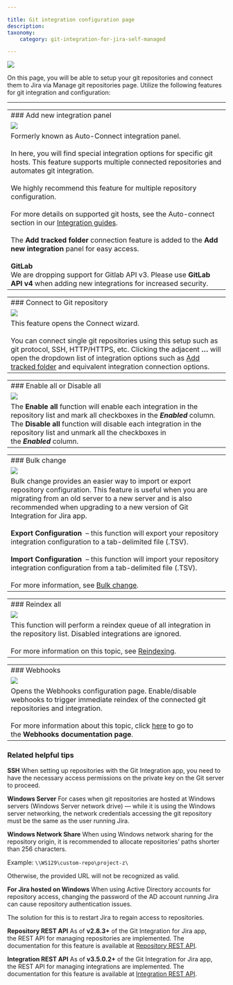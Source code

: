 ```yaml
---

title: Git integration configuration page
description:
taxonomy:
    category: git-integration-for-jira-self-managed

---
```

![](https://bigbrassband.atlassian.net/wiki/download/attachments/1930396951/gitserver-manage-git-repo-screen.png?version=1&modificationDate=1630642814252&cacheVersion=1&api=v2)

On this page, you will be able to setup your git repositories and connect them to Jira via Manage git repositories page. Utilize the following features for git integration and configuration:

* * *

|     |
| --- |
| ### Add new integration panel |
| ![](https://bigbrassband.atlassian.net/wiki/download/attachments/1930396951/gitserver-auto-connect-panel.png?version=1&modificationDate=1630642814741&cacheVersion=1&api=v2) |
| Formerly known as Auto-Connect integration panel.<br><br>In here, you will find special integration options for specific git hosts. This feature supports multiple connected repositories and automates git integration.<br><br>We highly recommend this feature for multiple repository configuration.<br><br>For more details on supported git hosts, see the Auto-connect section in our [Integration guides](/git-integration-for-jira-self-managed/Integration-Guides).<br><br>The **Add tracked folder** connection feature is added to the **Add new integration** panel for easy access.<br><br>**GitLab**  <br>We are dropping support for Gitlab API v3. Please use **GitLab API v4** when adding new integrations for increased security. |

|     |
| --- |
| ### Connect to Git repository |
| ![](https://bigbrassband.atlassian.net/wiki/download/attachments/1930396951/gitserver-connect-git-repo.png?version=1&modificationDate=1630642815446&cacheVersion=1&api=v2) |
| This feature opens the Connect wizard.<br><br>You can connect single git repositories using this setup such as git protocol, SSH, HTTP/HTTPS, etc. Clicking the adjacent **…** will open the dropdown list of integration options such as [Add tracked folder](/git-integration-for-jira-self-managed/Tracked-Folders) and equivalent integration connection options. |

|     |
| --- |
| ### Enable all or Disable all |
| ![](https://bigbrassband.atlassian.net/wiki/download/attachments/1930396951/gitserver-enable-disable-all.png?version=1&modificationDate=1630642815698&cacheVersion=1&api=v2) |
| The **Enable all** function will enable each integration in the repository list and mark all checkboxes in the _**Enabled**_ column. The **Disable all** function will disable each integration in the repository list and unmark all the checkboxes in the _**Enabled**_ column. |

|     |
| --- |
| ### Bulk change |
| ![](https://bigbrassband.atlassian.net/wiki/download/attachments/1930396951/gitserver-bulk-change.png?version=1&modificationDate=1630642815933&cacheVersion=1&api=v2) |
| Bulk change provides an easier way to import or export repository configuration. This feature is useful when you are migrating from an old server to a new server and is also recommended when upgrading to a new version of Git Integration for Jira app.<br><br>**Export Configuration**  – this function will export your repository integration configuration to a tab-delimited file (.TSV).<br><br>**Import Configuration**  – this function will import your repository integration configuration from a tab-delimited file (.TSV).<br><br>For more information, see [Bulk change](/git-integration-for-jira-self-managed/Bulk-change). |

|     |
| --- |
| ### Reindex all |
| ![](https://bigbrassband.atlassian.net/wiki/download/attachments/1930396951/gitserver-reindex-all.png?version=1&modificationDate=1630642816165&cacheVersion=1&api=v2) |
| This function will perform a reindex queue of all integration in the repository list. Disabled integrations are ignored.<br><br>For more information on this topic, see [Reindexing](/git-integration-for-jira-self-managed/Reindexing). |

|     |
| --- |
| ### Webhooks |
| ![](https://bigbrassband.atlassian.net/wiki/download/attachments/1930396951/gitserver-webhooks-sidebar.png?version=1&modificationDate=1630642817385&cacheVersion=1&api=v2) |
| Opens the Webhooks configuration page. Enable/disable webhooks to trigger immediate reindex of the connected git repositories and integration.<br><br>For more information about this topic, click [here](/git-integration-for-jira-self-managed/Integration-webhooks) to go to the **Webhooks documentation page**. |

### Related helpful tips

**SSH**
When setting up repositories with the Git Integration app, you need to have the necessary access permissions on the private key on the Git server to proceed.

**Windows Server**
For cases when git repositories are hosted at Windows servers (Windows Server network drive) — while it is using the Windows server networking, the network credentials accessing the git repository must be the same as the user running Jira.

**Windows Network Share**
When using Windows network sharing for the repository origin, it is recommended to allocate repositories’ paths shorter than 256 characters.

Example: `\\WS129\custom-repo\project-z\`

Otherwise, the provided URL will not be recognized as valid.

**For Jira hosted on Windows**
When using Active Directory accounts for repository access, changing the password of the AD account running Jira can cause repository authentication issues.

The solution for this is to restart Jira to regain access to repositories.

**Repository REST API**
As of **v2.8.3+** of the Git Integration for Jira app, the REST API for managing repositories are implemented. The documentation for this feature is available at [Repository REST API](/wiki/spaces/GITSERVER/pages/265846822/Repository+API).

**Integration REST API**
As of **v3.5.0.2+** of the Git Integration for Jira app, the REST API for managing integrations are implemented. The documentation for this feature is available at [Integration REST API](/wiki/spaces/GITSERVER/pages/360808449/Integration+API).


